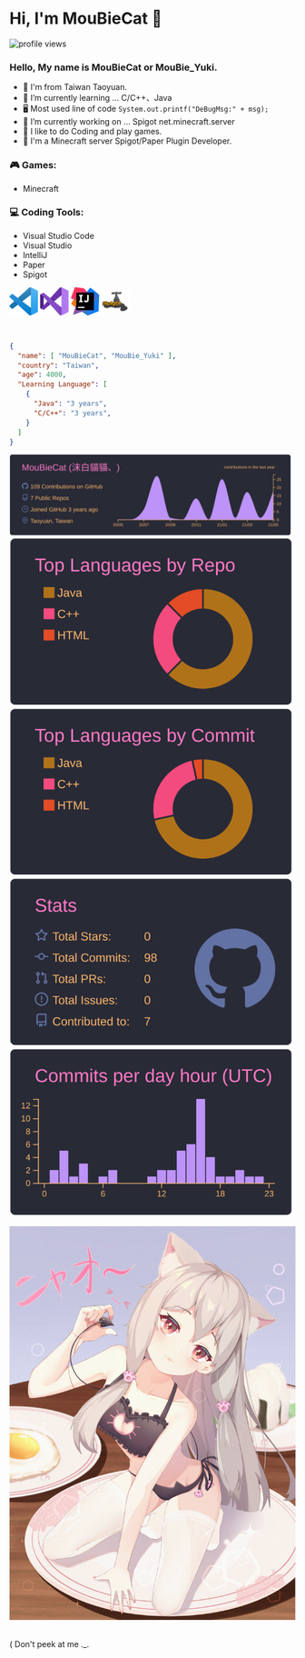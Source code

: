 <!--
**MouBieCat/MouBieCat** is a ✨ _special_ ✨ repository because its `README.md` (this file) appears on your GitHub profile.

Here are some ideas to get you started:

- 🔭 I’m currently working on ...
- 🌱 I’m currently learning ...
- 👯 I’m looking to collaborate on ...
- 🤔 I’m looking for help with ...
- 💬 Ask me about ...
- 📫 How to reach me: ...
- 😄 Pronouns: ...
- ⚡ Fun fact: ...
-->

# Hi, I'm MouBieCat 🙌

![profile views](https://komarev.com/ghpvc/?username=MouBieCat&style=plastic&color=FA90DD)

### Hello, My name is MouBieCat or MouBie_Yuki.

- 🚕 I'm from Taiwan Taoyuan.
- 🌱 I’m currently learning ... C/C++、Java
- 🖥 Most used line of code `System.out.printf("DeBugMsg:" + msg);`
- 🔭 I’m currently working on ... Spigot net.minecraft.server
- 💓 I like to do Coding and play games.
- 🏢 I'm a Minecraft server Spigot/Paper Plugin Developer.

### 🎮 Games:
* Minecraft

### 💻 Coding Tools:
* Visual Studio Code
* Visual Studio
* IntelliJ
* Paper
* Spigot

<nobr><img align="center" alt="Visual Studio Code" width="50px" src="Resource/Visual Studio Code.png"/>
<img align="center" alt="Visual Studio" width="50px" src="Resource/Visual Studio.png" />
<img align="center" alt="IntelliJ" width="50px" src="Resource/IntelliJ.png" />
<img align="center" alt="Spigot" width="50px" src="Resource/Spigot.png" />
</nobr>

<br/>

```json
{
  "name": [ "MouBieCat", "MouBie_Yuki" ],
  "country": "Taiwan",
  "age": 4000,
  "Learning Language": [
    {
      "Java": "3 years",
      "C/C++": "3 years",
    }
  ]
}
```

[![](https://raw.githubusercontent.com/MouBieCat/MouBieCat/main/profile-summary-card-output/dracula/0-profile-details.svg)](https://github.com/vn7n24fzkq/github-profile-summary-cards)
[![](https://raw.githubusercontent.com/MouBieCat/MouBieCat/main/profile-summary-card-output/dracula/1-repos-per-language.svg)](https://github.com/vn7n24fzkq/github-profile-summary-cards) [![](https://raw.githubusercontent.com/MouBieCat/MouBieCat/main/profile-summary-card-output/dracula/2-most-commit-language.svg)](https://github.com/vn7n24fzkq/github-profile-summary-cards)
[![](https://raw.githubusercontent.com/MouBieCat/MouBieCat/main/profile-summary-card-output/dracula/3-stats.svg)](https://github.com/vn7n24fzkq/github-profile-summary-cards) [![](https://raw.githubusercontent.com/MouBieCat/MouBieCat/main/profile-summary-card-output/dracula/4-productive-time.svg)](https://github.com/vn7n24fzkq/github-profile-summary-cards)

![ImageGIF](Resource/Images/Image2.jpg)

<br>
( Don't peek at me ._.
